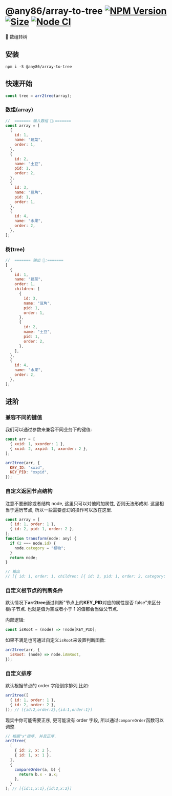 # @any86/array-to-tree [![NPM Version][npm-image]][npm-url] [![Size][size-image]][size-url] [![Node CI](https://github.com/any86/arr2tree/actions/workflows/nodejs.yml/badge.svg)](https://github.com/any86/arr2tree/actions/workflows/nodejs.yml)

[npm-image]: https://badgen.net/npm/v/@any86/array-to-tree
[npm-url]: https://npmjs.org/package/@any86/array-to-tree
[size-image]: https://badgen.net/bundlephobia/minzip/@any86/array-to-tree
[size-url]: https://bundlephobia.com/result?p=@any86/array-to-tree

🌲 数组转树

## 安装

```shell
npm i -S @any86/array-to-tree
```

## 快速开始

```javascript
const tree = arr2tree(array);
```

### 数组(array)

```javascript
//  ======= 输入数组 🍔:=======
const array = [
  {
    id: 1,
    name: "蔬菜",
    order: 1,
  },
  {
    id: 2,
    name: "土豆",
    pid: 1,
    order: 2,
  },
  {
    id: 3,
    name: "豆角",
    pid: 1,
    order: 1,
  },
  {
    id: 4,
    name: "水果",
    order: 2,
  },
];
```

### 树(tree)

```javascript
//  ======= 输出 🌲:=======
[
  {
    id: 1,
    name: "蔬菜",
    order: 1,
    children: [
      {
        id: 3,
        name: "豆角",
        pid: 1,
        order: 1,
      },
      {
        id: 2,
        name: "土豆",
        pid: 1,
        order: 2,
      },
    ],
  },
  {
    id: 4,
    name: "水果",
    order: 2,
  },
];
```

## 进阶

### 兼容不同的键值

我们可以通过参数来兼容不同业务下的键值:

```javascript
const arr = [
  { xxid: 1, xxorder: 1 },
  { xxid: 2, xxpid: 1, xxorder: 2 },
];

arr2tree(arr, {
  KEY_ID: "xxid",
  KEY_PID: "xxpid",
});
```

### 自定义返回节点结构

注意不要删除或者结构 node, 这里只可以对他附加属性, 否则无法形成树. 这里相当于遍历节点, 所以一些需要虚幻的操作可以放在这里.

```javascript
const array = [
  { id: 1, order: 1 },
  { id: 2, pid: 1, order: 2 },
];
function transform(node: any) {
  if (2 === node.id) {
    node.category = "植物";
  }
  return node;
}

// 输出
// [{ id: 1, order: 1, children: [{ id: 2, pid: 1, order: 2, category: '植物' }] }]
```

### 自定义根节点的判断条件

默认情况下**arr2tree**通过判断"节点上的**KEY_PID**对应的属性是否 false"来区分根/子节点. 也就是值为空或者小于 1 的值都会当做父节点.

内部逻辑:

```javascript
const isRoot = (node) => !node[KEY_PID];
```

如果不满足也可通过自定义`isRoot`来设置判断函数:

```javascript
arr2tree(arr, {
  isRoot: (node) => node.iAmRoot,
});
```

### 自定义排序

默认根据节点的 order 字段倒序排列,比如:

```javascript
arr2tree([
  { id: 1, order: 1 },
  { id: 2, order: 2 },
]); // [{id:2,order:2},{id:1,order:1}]
```

现实中你可能需要正序, 更可能没有 order 字段, 所以通过`compareOrder`函数可以调整.

```javascript
// 根据"x"排序, 并且正序.
arr2tree(
  [
    { id: 2, x: 2 },
    { id: 1, x: 1 },
  ],
  {
    compareOrder(a, b) {
      return b.x - a.x;
    },
  }
); // [{id:1,x:1},{id:2,x:2}]
```
